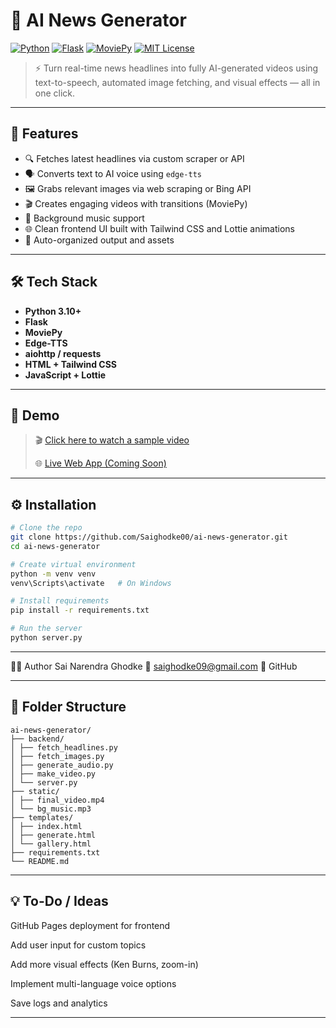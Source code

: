 # 🎥 AI News Generator

[![Python](https://img.shields.io/badge/Python-3.10-blue?logo=python)](https://www.python.org/)
[![Flask](https://img.shields.io/badge/Flask-WebApp-000000?logo=flask)](https://flask.palletsprojects.com/)
[![MoviePy](https://img.shields.io/badge/MoviePy-VideoEditing-orange?logo=video)](https://zulko.github.io/moviepy/)
[![MIT License](https://img.shields.io/badge/License-MIT-green.svg)](LICENSE)

> ⚡ Turn real-time news headlines into fully AI-generated videos using text-to-speech, automated image fetching, and visual effects — all in one click.

---

## 🚀 Features

- 🔍 Fetches latest headlines via custom scraper or API
- 🗣️ Converts text to AI voice using `edge-tts`
- 🖼️ Grabs relevant images via web scraping or Bing API
- 🎬 Creates engaging videos with transitions (MoviePy)
- 🎵 Background music support
- 🌐 Clean frontend UI built with Tailwind CSS and Lottie animations
- 📁 Auto-organized output and assets

---

## 🛠️ Tech Stack

- **Python 3.10+**
- **Flask**
- **MoviePy**
- **Edge-TTS**
- **aiohttp / requests**
- **HTML + Tailwind CSS**
- **JavaScript + Lottie**

---

## 🧪 Demo

> 🎬 [Click here to watch a sample video](#) <!-- replace with your YouTube link or hosted video -->
>  
> 🌐 [Live Web App (Coming Soon)](https://saighodke00.github.io/ai-news-generator)

---

## ⚙️ Installation

```bash
# Clone the repo
git clone https://github.com/Saighodke00/ai-news-generator.git
cd ai-news-generator

# Create virtual environment
python -m venv venv
venv\Scripts\activate   # On Windows

# Install requirements
pip install -r requirements.txt

# Run the server
python server.py
```
---

🧑‍💻 Author
Sai Narendra Ghodke
📧 saighodke09@gmail.com
🔗 GitHub

---

## 📂 Folder Structure
```
ai-news-generator/
├── backend/
│ ├── fetch_headlines.py
│ ├── fetch_images.py
│ ├── generate_audio.py
│ ├── make_video.py
│ └── server.py
├── static/
│ ├── final_video.mp4
│ └── bg_music.mp3
├── templates/
│ ├── index.html
│ ├── generate.html
│ └── gallery.html
├── requirements.txt
└── README.md
```
---

## 💡 To-Do / Ideas
 GitHub Pages deployment for frontend

 Add user input for custom topics

 Add more visual effects (Ken Burns, zoom-in)

 Implement multi-language voice options

 Save logs and analytics
 
 ---

